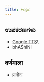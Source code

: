 ```yaml
---
title: +ಕನ್ನಡ
---
```


## ಉಪಕರಣಗಳು
- [Google TTS](https://cloud.google.com/text-to-speech#section-2)\
- bhAShiNI

## वर्णमाला
- प्रानीना
